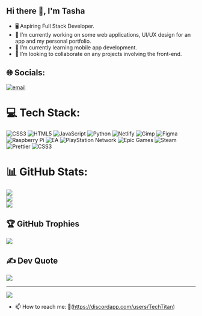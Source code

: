 ## Hi there 👋, I'm Tasha

- 🖥️ Aspiring Full Stack Developer.
- 🔭 I’m currently working on some web applications, UI/UX design for an app and my personal portfolio.
- 🌱 I’m currently learning mobile app development. 
- 👯 I’m looking to collaborate on any projects involving the front-end.

## 🌐 Socials:
[![email](https://img.shields.io/badge/Email-D14836?logo=gmail&logoColor=white)](mailto:tasha.dev007@gmail.com) 

# 💻 Tech Stack:
![CSS3](https://img.shields.io/badge/css3-%231572B6.svg?style=for-the-badge&logo=css3&logoColor=white) ![HTML5](https://img.shields.io/badge/html5-%23E34F26.svg?style=for-the-badge&logo=html5&logoColor=white) ![JavaScript](https://img.shields.io/badge/javascript-%23323330.svg?style=for-the-badge&logo=javascript&logoColor=%23F7DF1E) ![Python](https://img.shields.io/badge/python-3670A0?style=for-the-badge&logo=python&logoColor=ffdd54) ![Netlify](https://img.shields.io/badge/netlify-%23000000.svg?style=for-the-badge&logo=netlify&logoColor=#00C7B7) ![Gimp](https://img.shields.io/badge/Gimp-657D8B?style=for-the-badge&logo=gimp&logoColor=FFFFFF) ![Figma](https://img.shields.io/badge/figma-%23F24E1E.svg?style=for-the-badge&logo=figma&logoColor=white) ![Raspberry Pi](https://img.shields.io/badge/-Raspberry_Pi-C51A4A?style=for-the-badge&logo=Raspberry-Pi) ![EA](https://img.shields.io/badge/ea-%23000000.svg?style=for-the-badge&logo=ea&logoColor=white) ![PlayStation Network](https://img.shields.io/badge/PSN-%230070D1.svg?style=for-the-badge&logo=Playstation&logoColor=white) ![Epic Games](https://img.shields.io/badge/epicgames-%23313131.svg?style=for-the-badge&logo=epicgames&logoColor=white) ![Steam](https://img.shields.io/badge/steam-%23000000.svg?style=for-the-badge&logo=steam&logoColor=white) ![Prettier](https://img.shields.io/badge/prettier-%23F7B93E.svg?style=for-the-badge&logo=prettier&logoColor=black) ![CSS3](https://img.shields.io/badge/css3-%231572B6.svg?style=for-the-badge&logo=css3&logoColor=white)
# 📊 GitHub Stats:
![](https://github-readme-stats.vercel.app/api?username=teejaytyler17&theme=gotham&hide_border=false&include_all_commits=false&count_private=false)<br/>
![](https://nirzak-streak-stats.vercel.app/?user=teejaytyler17&theme=gotham&hide_border=false)<br/>
![](https://github-readme-stats.vercel.app/api/top-langs/?username=teejaytyler17&theme=gotham&hide_border=false&include_all_commits=false&count_private=false&layout=compact)

## 🏆 GitHub Trophies
![](https://github-profile-trophy.vercel.app/?username=teejaytyler17&theme=radical&no-frame=false&no-bg=true&margin-w=4)

## ✍️ Dev Quote
![](https://quotes-github-readme.vercel.app/api?type=horizontal&theme=radical)

---
[![](https://visitcount.itsvg.in/api?id=teejaytyler17&icon=0&color=0)](https://visitcount.itsvg.in)

<!-- Proudly created with GPRM ( https://gprm.itsvg.in ) -->




- 📫 How to reach me:
   📱(https://discordapp.com/users/TechTitan)
  
  
